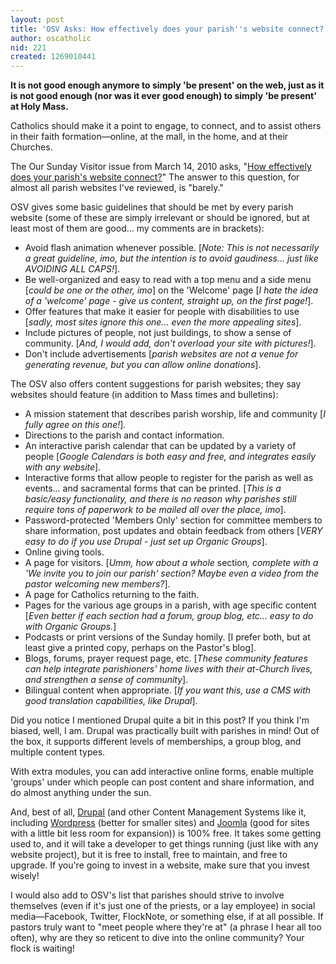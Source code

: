 ```yaml
---
layout: post
title: 'OSV Asks: How effectively does your parish''s website connect?'
author: oscatholic
nid: 221
created: 1269010441
---
```

<p>
	<strong>It is not good enough anymore to simply &#39;be present&#39; on the web, just as it is not good enough (nor was it ever good enough) to simply &#39;be present&#39; at Holy Mass.</strong></p>
<p>
	Catholics should make it a point to engage, to connect, and to assist others in their faith formation&mdash;online, at the mall, in the home, and at their Churches.</p>
<p>
	The Our Sunday Visitor issue from March 14, 2010 asks, &quot;<a href="http://www.osv.com/tabid/7621/itemid/6084/How-parish-websites-can-better-connect-with-Cathol.aspx">How effectively does your parish&#39;s website connect?</a>&quot; The answer to this question, for almost all parish websites I&#39;ve reviewed, is &quot;barely.&quot;</p>
<p>
	OSV gives some basic guidelines that should be met by every parish website (some of these are simply irrelevant or should be ignored, but at least most of them are good... my comments are in brackets):</p>
<ul>
	<li>
		Avoid flash animation whenever possible. [<em>Note: This is not necessarily a great guideline, imo, but the intention is to avoid gaudiness... just like AVOIDING ALL CAPS!</em>].</li>
	<li>
		Be well-organized and easy to read with a top menu and a side menu [<em>could be one or the other, imo</em>] on the &#39;Welcome&#39; page [<em>I hate the idea of a &#39;welcome&#39; page - give us content, straight up, on the first page!</em>].</li>
	<li>
		Offer features that make it easier for people with disabilities to use [<em>sadly, most sites ignore this one... even the more appealing sites</em>].</li>
	<li>
		Include pictures of people, not just buildings, to show a sense of community. [<em>And, I would add, don&#39;t overload your site with pictures!</em>].</li>
	<li>
		Don&#39;t include advertisements [<em>parish websites are not a venue for generating revenue, but you can allow online donations</em>].</li>
</ul>
<!--break-->
<p>
	The OSV also offers content suggestions for parish websites; they say websites should feature (in addition to Mass times and bulletins):</p>
<ul>
	<li>
		A mission statement that describes parish worship, life and community [<em>I fully agree on this one!</em>].</li>
	<li>
		Directions to the parish and contact information.</li>
	<li>
		An interactive parish calendar that can be updated by a variety of people [<em>Google Calendars is both easy and free, and integrates easily with any website</em>].</li>
	<li>
		Interactive forms that allow people to register for the parish as well as events... and sacramental forms that can be printed. [<em>This is a basic/easy functionality, and there is no reason why parishes still require tons of paperwork to be mailed all over the place, imo</em>].</li>
	<li>
		Password-protected &#39;Members Only&#39; section for committee members to share information, post updates and obtain feedback from others [<em>VERY easy to do if you use Drupal - just set up Organic Groups</em>].</li>
	<li>
		Online giving tools.</li>
	<li>
		A page for visitors. [<em>Umm, how about a whole </em>section<em>, complete with a &#39;We invite you to join our parish&#39; section? Maybe even a video from the pastor welcoming new members?</em>].</li>
	<li>
		A page for Catholics returning to the faith.</li>
	<li>
		Pages for the various age groups in a parish, with age specific content [<em>Even better if each section had a forum, group blog, etc... easy to do with Organic Groups.</em>]</li>
	<li>
		Podcasts or print versions of the Sunday homily. [I prefer both, but at least give a printed copy, perhaps on the Pastor&#39;s blog].</li>
	<li>
		Blogs, forums, prayer request page, etc. [<em>These community features can help integrate parishioners&#39; home lives with their at-Church lives, and strengthen a sense of community</em>].</li>
	<li>
		Bilingual content when appropriate. [<em>If you want this, use a CMS with good translation capabilities, like Drupal</em>].</li>
</ul>
<p>
	Did you notice I mentioned Drupal quite a bit in this post? If you think I&#39;m biased, well, I am. Drupal was practically built with parishes in mind! Out of the box, it supports different levels of memberships, a group blog, and multiple content types.</p>
<p>
	With extra modules, you can add interactive online forms, enable multiple &#39;groups&#39; under which people can post content and share information, and do almost anything under the sun.</p>
<p>
	And, best of all, <a href="http://drupal.org/">Drupal</a> (and other Content Management Systems like it, including <a href="http://wordpress.org/">Wordpress</a> (better for smaller sites) and <a href="http://joomla.org/">Joomla</a> (good for sites with a little bit less room for expansion)) is 100% free. It takes some getting used to, and it will take a developer to get things running (just like with any website project), but it is free to install, free to maintain, and free to upgrade. If you&#39;re going to invest in a website, make sure that you invest wisely!</p>
<p>
	I would also add to OSV&#39;s list that parishes should strive to involve themselves (even if it&#39;s just one of the priests, or a lay employee) in social media&mdash;Facebook, Twitter, FlockNote, or something else, if at all possible. If pastors truly want to &quot;meet people where they&#39;re at&quot; (a phrase I hear all too often), why are they so reticent to dive into the online community? Your flock is waiting!</p>
